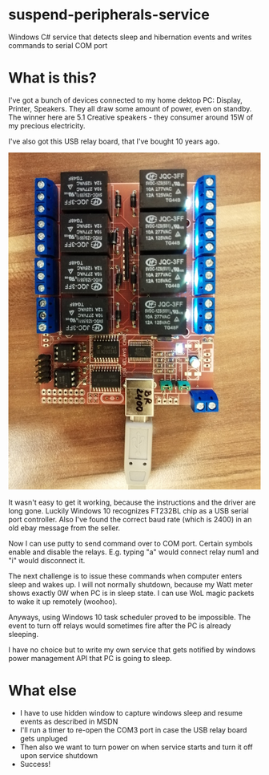# suspend-peripherals-service

Windows C# service that detects sleep and hibernation events and writes commands to serial COM port


# What is this?

I've got a bunch of devices connected to my home dektop PC: Display, Printer, Speakers. They all draw some amount of power, even on standby. The winner here are 5.1 Creative speakers - they consumer around 15W of my precious electricity. 


I've also got this USB relay board, that I've bought 10 years ago.

![USB relay board](/usb_relay_board.jpeg)


It wasn't easy to get it working, because the instructions and the driver are long gone. Luckily Windows 10 recognizes FT232BL chip as a USB serial port controller. Also I've found the correct baud rate (which is 2400) in an old ebay message from the seller.


Now I can use putty to send command over to COM port. Certain symbols enable and disable the relays. E.g. typing "a" would connect relay num1 and "i" would disconnect it.

The next challenge is to issue these commands when computer enters sleep and wakes up. I will not normally shutdown, because my Watt meter shows exactly 0W when PC is in sleep state. I can use WoL magic packets to wake it up remotely (woohoo).

Anyways, using Windows 10 task scheduler proved to be impossible. The event to turn off relays would sometimes fire after the PC is already sleeping.

I have no choice but to write my own service that gets notified by windows power management API that PC is going to sleep.

# What else

* I have to use hidden window to capture windows sleep and resume events as described in MSDN
* I'll run a timer to re-open the COM3 port in case the USB relay board gets unpluged
* Then also we want to turn power on when service starts and turn it off upon service shutdown
* Success!
